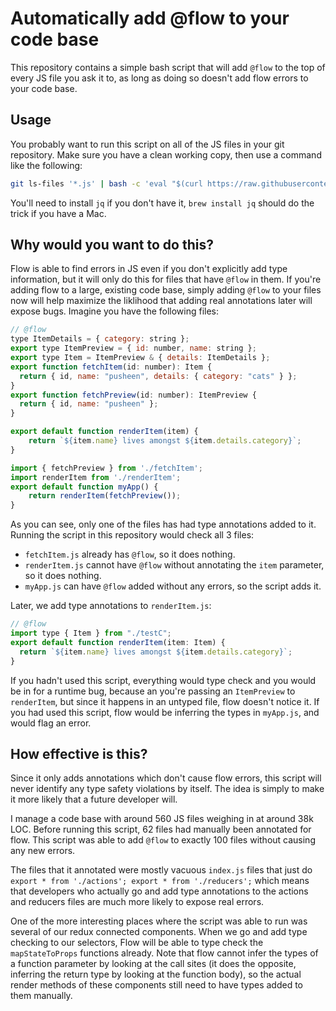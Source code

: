 # Automatically add @flow to your code base

This repository contains a simple bash script that will add `@flow` to the top of every JS file you ask it to, as long as doing so doesn't add flow errors to your code base.

## Usage

You probably want to run this script on all of the JS files in your git repository. Make sure you have a clean working copy, then use a command like the following:

```bash
git ls-files '*.js' | bash -c 'eval "$(curl https://raw.githubusercontent.com/CGamesPlay/add-flow-to-files/master/add_flow_to_files.sh)"'
```

You'll need to install `jq` if you don't have it, `brew install jq` should do the trick if you have a Mac.

## Why would you want to do this?

Flow is able to find errors in JS even if you don't explicitly add type information, but it will only do this for files that have `@flow` in them. If you're adding flow to a large, existing code base, simply adding `@flow` to your files now will help maximize the liklihood that adding real annotations later will expose bugs. Imagine you have the following files:

```js
// @flow
type ItemDetails = { category: string };
export type ItemPreview = { id: number, name: string };
export type Item = ItemPreview & { details: ItemDetails };
export function fetchItem(id: number): Item {
  return { id, name: "pusheen", details: { category: "cats" } };
}
export function fetchPreview(id: number): ItemPreview {
  return { id, name: "pusheen" };
}
```

```js
export default function renderItem(item) {
    return `${item.name} lives amongst ${item.details.category}`;
}
```

```js
import { fetchPreview } from './fetchItem';
import renderItem from './renderItem';
export default function myApp() {
    return renderItem(fetchPreview());
}
```

As you can see, only one of the files has had type annotations added to it. Running the script in this repository would check all 3 files:

- `fetchItem.js` already has `@flow`, so it does nothing.
- `renderItem.js` cannot have `@flow` without annotating the `item` parameter, so it does nothing.
- `myApp.js` can have `@flow` added without any errors, so the script adds it.

Later, we add type annotations to `renderItem.js`:

```js
// @flow
import type { Item } from "./testC";
export default function renderItem(item: Item) {
  return `${item.name} lives amongst ${item.details.category}`;
}
```

If you hadn't used this script, everything would type check and you would be in for a runtime bug, because an you're passing an `ItemPreview` to `renderItem`, but since it happens in an untyped file, flow doesn't notice it. If you had used this script, flow would be inferring the types in `myApp.js`, and would flag an error.

## How effective is this?

Since it only adds annotations which don't cause flow errors, this script will never identify any type safety violations by itself. The idea is simply to make it more likely that a future developer will.

I manage a code base with around 560 JS files weighing in at around 38k LOC. Before running this script, 62 files had manually been annotated for flow. This script was able to add `@flow` to exactly 100 files without causing any new errors.

The files that it annotated were mostly vacuous `index.js` files that just do `export * from './actions'; export * from './reducers';` which means that developers who actually go and add type annotations to the actions and reducers files are much more likely to expose real errors.

One of the more interesting places where the script was able to run was several of our redux connected components. When we go and add type checking to our selectors, Flow will be able to type check the `mapStateToProps` functions already. Note that flow cannot infer the types of a function parameter by looking at the call sites (it does the opposite, inferring the return type by looking at the function body), so the actual render methods of these components still need to have types added to them manually.